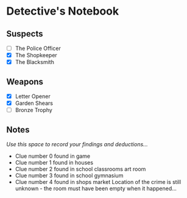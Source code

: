# Detective's Notebook

## Suspects
- [ ] The Police Officer
- [X] The Shopkeeper
- [X] The Blacksmith

## Weapons
- [X] Letter Opener
- [X] Garden Shears
- [ ] Bronze Trophy

## Notes
*Use this space to record your findings and deductions...*
- Clue number 0 found in game
- Clue number 1 found in houses
- Clue number 2 found in school classrooms art room
- Clue number 3 found in school gymnasium
- Clue number 4 found in shops market
Location of the crime is still unknown - the room must have been empty when it happened...
